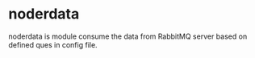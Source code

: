<b>noderdata</b>
=========

noderdata is module consume the data from RabbitMQ server based on defined ques in config file.

